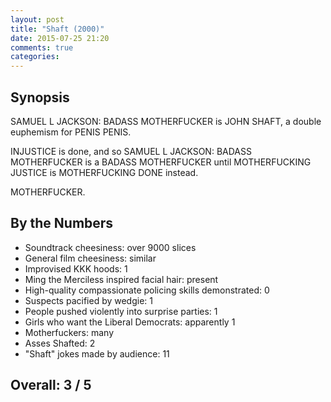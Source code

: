 ```yaml
---
layout: post
title: "Shaft (2000)"
date: 2015-07-25 21:20
comments: true
categories:
---
```


## Synopsis

SAMUEL L JACKSON: BADASS MOTHERFUCKER is JOHN SHAFT, a double euphemism for PENIS PENIS.

INJUSTICE is done, and so SAMUEL L JACKSON: BADASS MOTHERFUCKER is a BADASS MOTHERFUCKER until MOTHERFUCKING JUSTICE is MOTHERFUCKING DONE instead.

MOTHERFUCKER.

## By the Numbers

* Soundtrack cheesiness: over 9000 slices
* General film cheesiness: similar
* Improvised KKK hoods: 1
* Ming the Merciless inspired facial hair: present
* High-quality compassionate policing skills demonstrated: 0
* Suspects pacified by wedgie: 1
* People pushed violently into surprise parties: 1
* Girls who want the Liberal Democrats: apparently 1
* Motherfuckers: many
* Asses Shafted: 2
* "Shaft" jokes made by audience: 11

## Overall: 3 / 5
